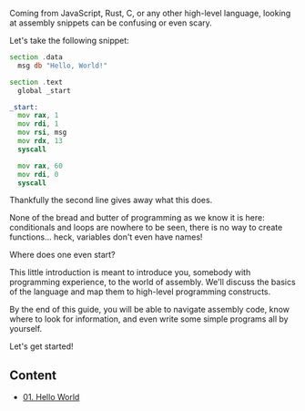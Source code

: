 Coming from JavaScript, Rust, C, or any other high-level language, looking at assembly snippets can be confusing or even scary.

Let's take the following snippet:
```asm
section .data
  msg db "Hello, World!"

section .text
  global _start

_start:
  mov rax, 1
  mov rdi, 1
  mov rsi, msg
  mov rdx, 13
  syscall

  mov rax, 60
  mov rdi, 0
  syscall
```
Thankfully the second line gives away what this does.

None of the bread and butter of programming as we know it is here: conditionals and loops are nowhere to be seen, there is no way to create functions... heck, variables don't even have names!

Where does one even start?

This little introduction is meant to introduce you, somebody with programming experience, to the world of assembly. We'll discuss the basics of the language and map them to high-level programming constructs.

By the end of this guide, you will be able to navigate assembly code, know where to look for information, and even write some simple programs all by yourself.

Let's get started!

## Content

* [01. Hello World](./01-hello-world)